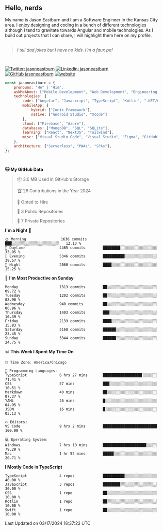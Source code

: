 <h2>Hello, nerds</h2>
My name is Jason Eastburn and I am a Software Engineer in the Kansas City area. I enjoy designing and coding in a bunch of different technologies although I tend to gravitate towards Angular and mobile technologies. As I build out projects that I can share, I will highlight them here on my profile.
<br/><br/>
<blockquote>
<em>I tell dad jokes but I have no kids. I’m a faux pa!</em>
</blockquote>
<br/>

[![Twitter: jasoneastburn](https://img.shields.io/twitter/follow/jasoneastburn?style=social)](https://twitter.com/jasoneastburn)
[![Linkedin: jasoneastburn](https://img.shields.io/badge/-jasoneastburn-blue?style=flat-square&logo=Linkedin&logoColor=white&link=https://www.linkedin.com/in/jasoneastburn/)](https://www.linkedin.com/in/jasoneastburn/)
[![GitHub jasoneastburn](https://img.shields.io/github/followers/jasoneastburn?label=follow&style=social)](https://github.com/jasoneastburn)
[![website](https://img.shields.io/badge/Website-46a2f1.svg?&style=flat-square&logo=Google-Chrome&logoColor=white&link=https://wwwjasoneastburn.com/)](https://www.jasoneastburn.com/)
<br/>

```javascript
const jasoneastburn = {
    pronouns: "He" | "Him",
    askMeAbout: ["Mobile Development", "Web Development", "Engineering Leadership", "Tech", "Finance", "Gaming"],
    technologies: {
        code: ["Angular", "Javascript", "TypeScript", "Kotlin", ".NET/C#", "HTML", "CSS"],
        mobileApp: {
            hybrid: ["Ionic Framework"],
            native: ["Android Studio", "Xcode"]
        },
        cloud: ["Firebase", "Azure"],
        databases: ["MongoDB", "SQL", "SQLite"],
        learning: ["React", "NextJS", "Tailwind"],
        misc: ["Visual Studio Code", "Visual Studio", "Figma", "GitHub", "Windows", "MacOS"]
    },
    architecture: ["Serverless", "PWAs", "SPAs"],
};
```
<br/>

<!--START_SECTION:waka-->
**🐱 My GitHub Data** 

> 📦 3.0 MB Used in GitHub's Storage 
 > 
> 🏆 26 Contributions in the Year 2024
 > 
> 💼 Opted to Hire
 > 
> 📜 3 Public Repositories 
 > 
> 🔑 7 Private Repositories 
 > 
**I'm a Night 🦉** 

```text
🌞 Morning                1638 commits        ███░░░░░░░░░░░░░░░░░░░░░░   12.13 % 
🌆 Daytime                4465 commits        ████████░░░░░░░░░░░░░░░░░   33.05 % 
🌃 Evening                5346 commits        ██████████░░░░░░░░░░░░░░░   39.57 % 
🌙 Night                  2060 commits        ████░░░░░░░░░░░░░░░░░░░░░   15.25 % 
```
📅 **I'm Most Productive on Sunday** 

```text
Monday                   1313 commits        ██░░░░░░░░░░░░░░░░░░░░░░░   09.72 % 
Tuesday                  1202 commits        ██░░░░░░░░░░░░░░░░░░░░░░░   08.90 % 
Wednesday                940 commits         ██░░░░░░░░░░░░░░░░░░░░░░░   06.96 % 
Thursday                 1403 commits        ███░░░░░░░░░░░░░░░░░░░░░░   10.39 % 
Friday                   2139 commits        ████░░░░░░░░░░░░░░░░░░░░░   15.83 % 
Saturday                 3168 commits        ██████░░░░░░░░░░░░░░░░░░░   23.45 % 
Sunday                   3344 commits        ██████░░░░░░░░░░░░░░░░░░░   24.75 % 
```


📊 **This Week I Spent My Time On** 

```text
🕑︎ Time Zone: America/Chicago

💬 Programming Languages: 
TypeScript               6 hrs 27 mins       ██████████████████░░░░░░░   71.41 % 
CSS                      57 mins             ███░░░░░░░░░░░░░░░░░░░░░░   10.51 % 
Markdown                 40 mins             ██░░░░░░░░░░░░░░░░░░░░░░░   07.37 % 
YAML                     26 mins             █░░░░░░░░░░░░░░░░░░░░░░░░   04.95 % 
JSON                     16 mins             █░░░░░░░░░░░░░░░░░░░░░░░░   03.13 % 

🔥 Editors: 
VS Code                  9 hrs 2 mins        █████████████████████████   100.00 % 

💻 Operating System: 
Windows                  7 hrs 10 mins       ████████████████████░░░░░   79.29 % 
Mac                      1 hr 52 mins        █████░░░░░░░░░░░░░░░░░░░░   20.71 % 
```

**I Mostly Code in TypeScript** 

```text
TypeScript               4 repos             ██████████░░░░░░░░░░░░░░░   40.00 % 
JavaScript               3 repos             ████████░░░░░░░░░░░░░░░░░   30.00 % 
CSS                      1 repo              ██░░░░░░░░░░░░░░░░░░░░░░░   10.00 % 
Kotlin                   1 repo              ██░░░░░░░░░░░░░░░░░░░░░░░   10.00 % 
Swift                    1 repo              ██░░░░░░░░░░░░░░░░░░░░░░░   10.00 % 
```




 Last Updated on 03/17/2024 18:37:23 UTC
<!--END_SECTION:waka-->

<!--<pr><img src="https://github-readme-stats.vercel.app/api/top-langs/?username=jasoneastburn&langs_count=10&layout=compact"></p> -->
